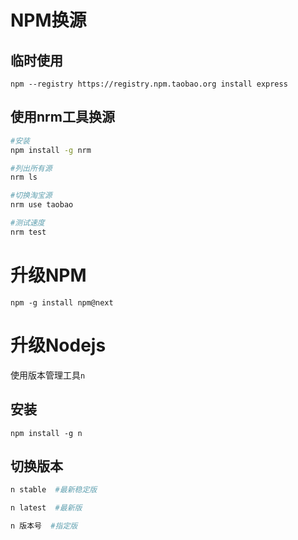 # NPM换源
## 临时使用
```
npm --registry https://registry.npm.taobao.org install express
```
## 使用nrm工具换源
```bash
#安装
npm install -g nrm

#列出所有源
nrm ls

#切换淘宝源
nrm use taobao

#测试速度
nrm test
```

# 升级NPM
```
npm -g install npm@next
```
# 升级Nodejs
使用版本管理工具`n`

## 安装
```
npm install -g n
```

## 切换版本
```bash
n stable  #最新稳定版

n latest  #最新版

n 版本号  #指定版
```